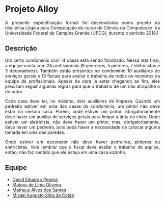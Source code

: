 # Projeto Alloy #

<p align="justify"> A presente especificação formal foi desenvolvida como projeto da disciplina Lógica para Computação do curso de Ciência da Computação, da Universidade Federal de Campina Grande (UFCG), durante o período 2018.1. </p>

## Descrição ##
<p align="justify"> Um certo condomínio com 14 casas está sendo finalizado. Nessa reta final, a equipe conta com 24 profissionais (9 pedreiros, 5 pintores, 7 eletricistas e 3 decoradores). Também estão presentes no condomínio 10 auxiliares de serviços gerais e 13 fiscais para avaliar o trabalho de todos os membros da equipe de profissionais. Apesar da obra já estar chegando ao fim, eles precisam seguir algumas regras para que o trabalho de um não atrapalhe o do outro.</p>

<p align="justify"> Cada casa deve ter, no máximo, dois auxiliares de limpeza. Quando um pedreiro estiver em uma das casas do condomínio, um pintor não deve estar na mesma casa. Porém, onde estiver um pintor, obrigatoriamente deve haver um auxiliar de serviços gerais para limpar a tinta no chão. Onde estiver um eletricista, não deve haver um pintor, mas, obrigatoriamente, deve haver um pedreiro, pois pode haver a necessidade de colocar alguma tomada em uma das paredes.</p>

<p align="justify"> Onde estiver um decorador não deve haver pedreiros, pintores ou eletricistas. Vale lembrar que o fiscal deve avaliar o trabalho da equipe, então, não faz sentido que ele esteja em uma casa sozinho.</p>

## Equipe ##

   - [David Eduardo Pereira](https://github.com/davidedup)
   - [Mateus de Lima Oliveira](https://github.com/mateusoliveira2)
   - [Matheus Alves dos Santos](https://github.com/SpinnelSun)
   - [Misael Augusto Silva da Costa](https://github.com/MisaelAugusto)
   
<br>



